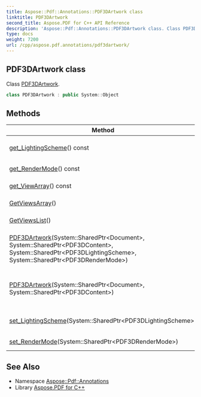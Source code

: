 ```yaml
---
title: Aspose::Pdf::Annotations::PDF3DArtwork class
linktitle: PDF3DArtwork
second_title: Aspose.PDF for C++ API Reference
description: 'Aspose::Pdf::Annotations::PDF3DArtwork class. Class PDF3DArtwork in C++.'
type: docs
weight: 7200
url: /cpp/aspose.pdf.annotations/pdf3dartwork/
---
```

## PDF3DArtwork class


Class [PDF3DArtwork](./).

```cpp
class PDF3DArtwork : public System::Object
```

## Methods

| Method | Description |
| --- | --- |
| [get_LightingScheme](./get_lightingscheme/)() const | Gets the lighting scheme. |
| [get_RenderMode](./get_rendermode/)() const | Gets the render mode. |
| [get_ViewArray](./get_viewarray/)() const | Gets the view array. |
| [GetViewsArray](./getviewsarray/)() | Gets the views array. |
| [GetViewsList](./getviewslist/)() | Get the views as list. |
| [PDF3DArtwork](./pdf3dartwork/)(System::SharedPtr\<Document\>, System::SharedPtr\<PDF3DContent\>, System::SharedPtr\<PDF3DLightingScheme\>, System::SharedPtr\<PDF3DRenderMode\>) | Initializes a new instance of the [PDF3DArtwork](./) class. |
| [PDF3DArtwork](./pdf3dartwork/)(System::SharedPtr\<Document\>, System::SharedPtr\<PDF3DContent\>) | Initializes a new instance of the [PDF3DArtwork](./) class. |
| [set_LightingScheme](./set_lightingscheme/)(System::SharedPtr\<PDF3DLightingScheme\>) | Sets the lighting scheme. |
| [set_RenderMode](./set_rendermode/)(System::SharedPtr\<PDF3DRenderMode\>) | Sets the render mode. |
## See Also

* Namespace [Aspose::Pdf::Annotations](../)
* Library [Aspose.PDF for C++](../../)
